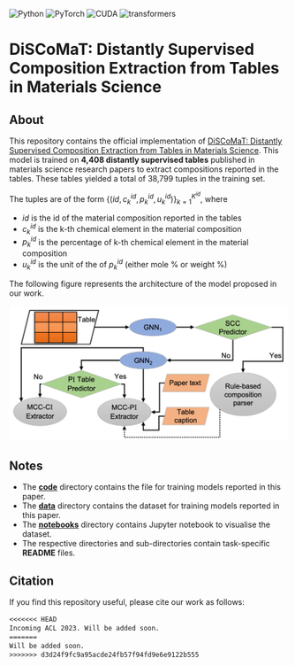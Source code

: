 ![Python](https://img.shields.io/badge/Python-v3.7.9-orange.svg?style=plastic)
![PyTorch](https://img.shields.io/badge/PyTorch-v1.7.0-blue.svg?style=plastic)
![CUDA](https://img.shields.io/badge/CUDA-v10.1-green.svg?style=plastic)
![transformers](https://img.shields.io/badge/transformers-v4.10.0-pink.svg?style=plastic)

# DiSCoMaT: Distantly Supervised Composition Extraction from Tables in Materials Science

## About
This repository contains the official implementation of 
[DiSCoMaT: Distantly Supervised Composition Extraction from Tables in Materials Science](https://comingsoon). This model is trained on **4,408 distantly supervised tables** published in materials science research papers to extract compositions reported in the tables. These tables yielded a total of 38,799 tuples in the training set.

The tuples are of the form $\{(id, c_k^{id}, p_k^{id}, u_k^{id} )\}_{k=1}^{K^{id}}$, where
- $id$ is the id of the material composition reported in the tables
- $c_k^{id}$ is the k-th chemical element in the material composition
- $p_k^{id}$ is the percentage of k-th chemical element in the material composition
- $u_k^{id}$ is the unit of the of $p_k^{id}$ (either mole % or weight %)


The following figure represents the architecture of the model proposed in our work.

![DiSCoMaT](data/discomat.png)

## Notes
- The [**code**](code) directory contains the file for training models reported in this paper.
- The [**data**](data) directory contains the dataset for training models reported in this paper.
- The [**notebooks**](notebooks) directory contains Jupyter notebook to visualise the dataset.
- The respective directories and sub-directories contain task-specific **README** files.

## Citation
If you find this repository useful, please cite our work as follows:
```
<<<<<<< HEAD
Incoming ACL 2023. Will be added soon.
=======
Will be added soon.
>>>>>>> d3d24f9fc9a95acde24fb57f94fd9e6e9122b555
```

